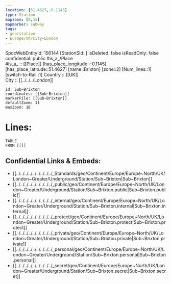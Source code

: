 ```yaml
---
location: [51.4627,-0.1145] 
type: Station 
mapzoom: [8,15] 
mapmarker: subway 
tags:
- geo/station
- Europe/UK/City~London
---
```

SpocWebEntityId: 156144
[StationSId::] 
isDeleted: false
isReadOnly: false
confidential: public
#is_a_/Place  
#is_a_ :: [[Place]] 
[has_place_longitude::-0.1145] 
[has_place_latitude::51.4627] 
[name::Brixton] 
[zone::2] 
[Num_lines::1] 
[switch-to-Rail::1] 
Country :: [[UK]]  
City :: [[../../../London]]  


```leaflet
id: Sub~Brixton
coordinates: [[Sub~Brixton]] 
markerFile: [[Sub~Brixton]] 
defaultZoom: 11 
maxZoom: 18
```


# Lines: 
```dataview
TABLE 
FROM [[]] 
```

## Confidential Links & Embeds: 
- [[../../../../../../../../../_Standards/geo/Continent/Europe/Europe~North/UK/London~Greater/Underground/Station/Sub~Brixton|Sub~Brixton]] 
- [[../../../../../../../../../_public/geo/Continent/Europe/Europe~North/UK/London~Greater/Underground/Station/Sub~Brixton.public|Sub~Brixton.public]] 
- [[../../../../../../../../../_internal/geo/Continent/Europe/Europe~North/UK/London~Greater/Underground/Station/Sub~Brixton.internal|Sub~Brixton.internal]] 
- [[../../../../../../../../../_protect/geo/Continent/Europe/Europe~North/UK/London~Greater/Underground/Station/Sub~Brixton.protect|Sub~Brixton.protect]] 
- [[../../../../../../../../../_private/geo/Continent/Europe/Europe~North/UK/London~Greater/Underground/Station/Sub~Brixton.private|Sub~Brixton.private]] 
- [[../../../../../../../../../_personal/geo/Continent/Europe/Europe~North/UK/London~Greater/Underground/Station/Sub~Brixton.personal|Sub~Brixton.personal]] 
- [[../../../../../../../../../_secret/geo/Continent/Europe/Europe~North/UK/London~Greater/Underground/Station/Sub~Brixton.secret|Sub~Brixton.secret]] 
